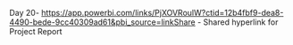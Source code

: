 Day 20-  https://app.powerbi.com/links/PjXOVRoulW?ctid=12b4fbf9-dea8-4490-bede-9cc40309ad61&pbi_source=linkShare - Shared hyperlink for Project Report 
